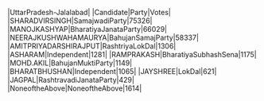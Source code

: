  
|UttarPradesh-Jalalabad|
|Candidate|Party|Votes|
|SHARADVIRSINGH|SamajwadiParty|75326|
|MANOJKASHYAP|BharatiyaJanataParty|66029|
|NEERAJKUSHWAHAMAURYA|BahujanSamajParty|58337|
|AMITPRIYADARSHIRAJPUT|RashtriyaLokDal|1306|
|ASHARAM|Independent|1281|
|RAMPRAKASH|BharatiyaSubhashSena|1175|
|MOHD.AKIL|BahujanMuktiParty|1149|
|BHARATBHUSHAN|Independent|1065|
|JAYSHREE|LokDal|621|
|JAGPAL|RashtravadiJanataParty|429|
|NoneoftheAbove|NoneoftheAbove|1614|
